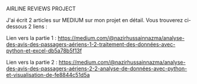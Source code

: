 AIRLINE REVIEWS PROJECT 

J'ai écrit 2 articles sur MEDIUM sur mon projet en détail. Vous trouverez ci-dessous 2 liens : 

Lien vers la partie 1 : https://medium.com/@nazirhussainnazma/analyse-des-avis-des-passagers-aériens-1-2-traitement-des-données-avec-python-et-excel-db5a78b5f13f 

Lien vers la partie 2 : https://medium.com/@nazirhussainnazma/analyse-des-avis-des-passagers-aériens-2-2-analyse-de-données-avec-python-et-visualisation-de-fe8844c51d5a
